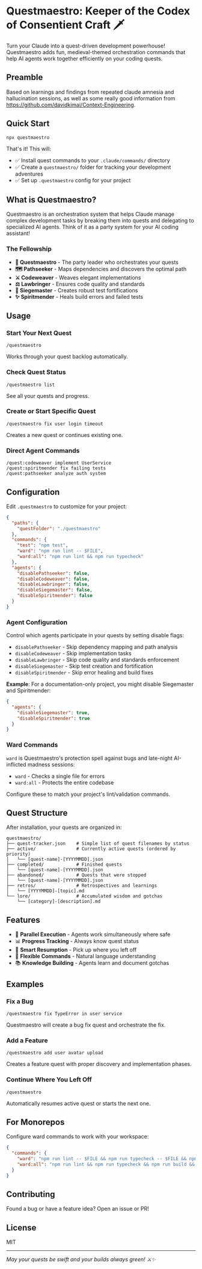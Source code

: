 # Questmaestro: Keeper of the Codex of Consentient Craft 🗡️

Turn your Claude into a quest-driven development powerhouse! Questmaestro adds fun, medieval-themed orchestration commands that help AI agents work together efficiently on your coding quests.

## Preamble
Based on learnings and findings from repeated claude amnesia and hallucination sessions, as well as some really good information from https://github.com/davidkimai/Context-Engineering.

## Quick Start

```bash
npx questmaestro
```

That's it! This will:
- ✅ Install quest commands to your `.claude/commands/` directory  
- ✅ Create a `questmaestro/` folder for tracking your development adventures
- ✅ Set up `.questmaestro` config for your project

## What is Questmaestro?

Questmaestro is an orchestration system that helps Claude manage complex development tasks by breaking them into quests and delegating to specialized AI agents. Think of it as a party system for your AI coding assistant!

### The Fellowship

- **🎯 Questmaestro** - The party leader who orchestrates your quests
- **🗺️ Pathseeker** - Maps dependencies and discovers the optimal path  
- **⚔️ Codeweaver** - Weaves elegant implementations
- **⚖️ Lawbringer** - Ensures code quality and standards
- **🏰 Siegemaster** - Creates robust test fortifications
- **✨ Spiritmender** - Heals build errors and failed tests

## Usage

### Start Your Next Quest
```
/questmaestro
```
Works through your quest backlog automatically.

### Check Quest Status  
```
/questmaestro list
```
See all your quests and progress.

### Create or Start Specific Quest
```
/questmaestro fix user login timeout
```
Creates a new quest or continues existing one.

### Direct Agent Commands
```
/quest:codeweaver implement UserService
/quest:spiritmender fix failing tests
/quest:pathseeker analyze auth system
```

## Configuration

Edit `.questmaestro` to customize for your project:

```json
{
  "paths": {
    "questFolder": "./questmaestro"
  },
  "commands": {
    "test": "npm test",
    "ward": "npm run lint -- $FILE",
    "ward:all": "npm run lint && npm run typecheck"
  },
  "agents": {
    "disablePathseeker": false,
    "disableCodeweaver": false,
    "disableLawbringer": false,
    "disableSiegemaster": false,
    "disableSpiritmender": false
  }
}
```

### Agent Configuration

Control which agents participate in your quests by setting disable flags:

- `disablePathseeker` - Skip dependency mapping and path analysis
- `disableCodeweaver` - Skip implementation tasks  
- `disableLawbringer` - Skip code quality and standards enforcement
- `disableSiegemaster` - Skip test creation and fortification
- `disableSpiritmender` - Skip error healing and build fixes

**Example**: For a documentation-only project, you might disable Siegemaster and Spiritmender:
```json
{
  "agents": {
    "disableSiegemaster": true,
    "disableSpiritmender": true
  }
}
```

### Ward Commands

`ward` is Questmaestro's protection spell against bugs and late-night AI-inflicted madness sessions:
- `ward` - Checks a single file for errors
- `ward:all` - Protects the entire codebase

Configure these to match your project's lint/validation commands.

## Quest Structure

After installation, your quests are organized in:

```
questmaestro/
├── quest-tracker.json    # Simple list of quest filenames by status
├── active/               # Currently active quests (ordered by priority)
│   └── [quest-name]-[YYYYMMDD].json
├── completed/            # Finished quests
│   └── [quest-name]-[YYYYMMDD].json
├── abandoned/            # Quests that were stopped
│   └── [quest-name]-[YYYYMMDD].json
├── retros/               # Retrospectives and learnings
│   └── [YYYYMMDD]-[topic].md
└── lore/                 # Accumulated wisdom and gotchas
    └── [category]-[description].md
```

## Features

- 🚀 **Parallel Execution** - Agents work simultaneously where safe
- 📊 **Progress Tracking** - Always know quest status
- 🔄 **Smart Resumption** - Pick up where you left off
- 🎯 **Flexible Commands** - Natural language understanding
- 📚 **Knowledge Building** - Agents learn and document gotchas

## Examples

### Fix a Bug
```
/questmaestro fix TypeError in user service
```
Questmaestro will create a bug fix quest and orchestrate the fix.

### Add a Feature
```
/questmaestro add user avatar upload
```
Creates a feature quest with proper discovery and implementation phases.

### Continue Where You Left Off
```
/questmaestro
```
Automatically resumes active quest or starts the next one.

## For Monorepos

Configure ward commands to work with your workspace:
```json
{
  "commands": {
    "ward": "npm run lint -- $FILE && npm run typecheck -- $FILE && npm run test -- $FILE",
    "ward:all": "npm run lint && npm run typecheck && npm run build && npm run test"
  }
}
```

## Contributing

Found a bug or have a feature idea? Open an issue or PR!

## License

MIT

---

*May your quests be swift and your builds always green! ⚔️✨*